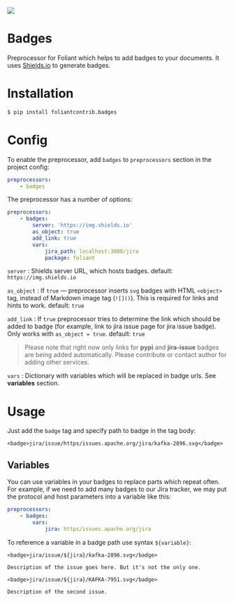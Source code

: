 ![](https://img.shields.io/pypi/v/foliantcontrib.badges.svg)

# Badges

Preprocessor for Foliant which helps to add badges to your documents. It uses [Shields.io](https://shields.io) to generate badges.

# Installation

```bash
$ pip install foliantcontrib.badges
```

# Config

To enable the preprocessor, add `badges` to `preprocessors` section in the project config:

```yaml
preprocessors:
    - badges
```

The preprocessor has a number of options:

```yaml
preprocessors:
    - badges:
        server: 'https://img.shields.io'
        as_object: true
        add_link: true
        vars:
            jira_path: localhost:3000/jira
            package: foliant
```

`server`
:    Shields server URL, which hosts badges. default: `https://img.shields.io`

`as_object`
:    If `true` — preprocessor inserts `svg` badges with HTML `<object>` tag, instead of Markdown image tag (`![]()`). This is required for links and hints to work. default: `true`

`add_link`
:    If `true` preprocessor tries to determine the link which should be added to badge (for example, link to jira issue page for jira issue badge). Only works with `as_object = true`. default: `true`

> Please note that right now only links for **pypi** and **jira-issue** badges are being added automatically. Please contribute or contact author for adding other services.

`vars`
:    Dictionary with variables which will be replaced in badge urls. See **variables** section.

# Usage

Just add the `badge` tag and specify path to badge in the tag body:

```
<badge>jira/issue/https/issues.apache.org/jira/kafka-2896.svg</badge>
```

## Variables

You can use variables in your badges to replace parts which repeat often. For example, if we need to add many badges to our Jira tracker, we may put the protocol and host parameters into a variable like this:

```yaml
preprocessors:
    - badges:
        vars:
            jira: https/issues.apache.org/jira
```

To reference a variable in a badge path use syntax `${variable}`:

```
<badge>jira/issue/${jira}/kafka-2896.svg</badge>

Description of the issue goes here. But it's not the only one.

<badge>jira/issue/${jira}/KAFKA-7951.svg</badge>

Description of the second issue.
```

